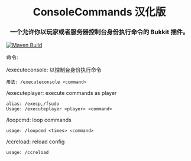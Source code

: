<div align=middle>
    <h1>ConsoleCommands 汉化版</h1>
<h3>一个允许你以玩家或者服务器控制台身份执行命令的 Bukkit 插件。</h3>
</div>

[![Maven Build](https://github.com/MessyCraft/ConsoleCommands-zh_CN/actions/workflows/maven.yml/badge.svg)](https://github.com/MessyCraft/ConsoleCommands-zh_CN/actions/workflows/maven.yml) 

命令:

/executeconsole: 以控制台身份执行命令

    用法: /executeconsole <command>

/executeplayer: execute commands as player

    alias: /execp,/fsudo
    Usage: /executeplayer <player> <command>
    
/loopcmd: loop commands

    usage: /loopcmd <times> <command>

/ccreload: reload config
    
    usage: /ccreload
